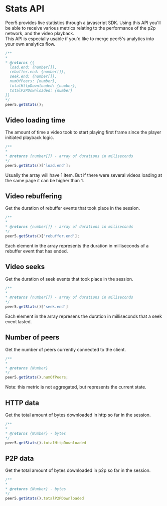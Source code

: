 # Stats API

Peer5 provides live statistics through a javascript SDK.
Using this API you'll be able to receive various metrics relating to the performance of the p2p network, and the video playback.  
This API is especially usable if you'd like to merge peer5's analytics into your own analytics flow.

```javascript
/**
* 
* @returns {{
  load.end: {number[]},
  rebuffer.end: {number[]},
  seek.end: {number[]},
  numOfPeers: {number},
  totalHttpDownloaded: {number},
  totalP2PDownloaded: {number}
}}
*/
peer5.getStats();
```

## Video loading time

The amount of time a video took to start playing first frame since the player initiated playback logic.

```javascript
/**
*
* @returns {number[]} - array of durations in miliseconds
*/
peer5.getStats()['load.end'];
```

Usually the array will have 1 item. But if there were several videos loading at the same page it can be higher than 1.

## Video rebuffering

Get the duration of rebuffer events that took place in the session. 

```javascript
/**
*
* @returns {number[]} - array of durations in miliseconds
*/
peer5.getStats()['rebuffer.end'];
```

Each element in the array represents the duration in milliseconds of a rebuffer event that has ended.

## Video seeks

Get the duration of seek events that took place in the session.

```javascript
/**
*
* @returns {number[]} - array of durations in miliseconds
*/
peer5.getStats()['seek.end']
```

Each element in the array represens the duration in milliseconds that a seek event lasted.

## Number of peers

Get the number of peers currently connected to the client.
 
```javascript
/**
*
* @returns {Number}
*/
peer5.getStats().numOfPeers;
```

Note: this metric is not aggregated, but represents the current state.

## HTTP data

Get the total amount of bytes downloaded in http so far in the session.

```javascript
/**
*
* @returns {Number} - bytes
*/
peer5.getStats().totalHttpDownloaded
```

## P2P data

Get the total amount of bytes downloaded in p2p so far in the session.

```javascript
/**
*
* @returns {Number} - bytes
*/
peer5.getStats().totalP2PDownloaded
```
